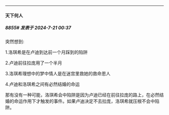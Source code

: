 ﻿
*****

####  天下何人  
##### 8855#       发表于 2024-7-21 00:37

突然想到:

1.洛琪希是在卢迪到达前一个月踩到的陷阱

2.卢迪前往拉庞用了一个半月

3.洛琪希理想中的梦中情人是在迷宫里救她的救命恩人

4.卢迪和洛琪希之间有必然结婚的命运

那有没有一种可能，洛琪希会中陷阱是因为卢迪已经在前往拉庞的路上，在必然结婚的命运作用下才触发的事件。如果卢迪决定不去拉庞，洛琪希就压根不会中陷阱。

